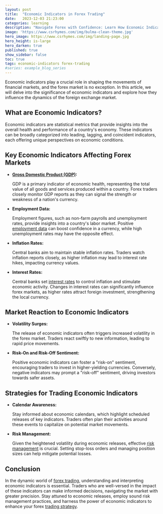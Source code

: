 ```yaml
---
layout: post
title:  "Economic Indicators in Forex Trading"
date:   2023-12-03 21:23:00
categories: learning
description: "Navigate Forex with Confidence: Learn How Economic Indicators Shape FOREX Markets for Informed Trading Success."
image: 'https://www.csrhymes.com/img/bulma-clean-theme.jpg'
hero_image: https://www.csrhymes.com/img/landing-page.jpg
hero_height: is-large
hero_darken: true
published: true
show_sidebar: false
toc: true
tags: economic-indicators forex-trading
#series: example_blog_series
---
```


<p>Economic indicators play a crucial role in shaping the movements of financial markets, and the forex market is no exception. In this article, we will delve into the significance of economic indicators and explore how they influence the dynamics of the foreign exchange market.</p>

## What are Economic Indicators?

<p>Economic indicators are statistical metrics that provide insights into the overall health and performance of a country's economy. These indicators can be broadly categorized into leading, lagging, and coincident indicators, each offering unique perspectives on economic conditions.</p>

## Key Economic Indicators Affecting Forex Markets

<ul><li><strong><a href="https://www.daytrading.ltd/2023/12/understanding-gross-domestic-product.html">Gross Domestic Product (GDP)</a>:</strong>
<p>GDP is a primary indicator of economic health, representing the total value of all goods and services produced within a country. Forex traders closely monitor GDP reports as they can signal the strength or weakness of a nation's currency.</p></li>

<li><strong>Employment Data:</strong> <p>Employment figures, such as non-farm payrolls and unemployment rates, provide insights into a country's labor market. Positive <a href="https://www.daytrading.ltd/2023/12/unveiling-dynamics-comprehensive.html">employment data</a> can boost confidence in a currency, while high unemployment rates may have the opposite effect.</p></li>

<li><strong>Inflation Rates:</strong> <p>Central banks aim to maintain stable inflation rates. Traders watch inflation reports closely, as higher inflation may lead to interest rate hikes, impacting currency values.</p></li>

<li><strong>Interest Rates:</strong> <p>Central banks set <a href="https://www.daytrading.ltd/2023/12/understanding-interest-rates-and-their.html">interest rates</a> to control inflation and stimulate economic activity. Changes in interest rates can significantly influence forex markets, as higher rates attract foreign investment, strengthening the local currency.</p></li>
</ul>

## Market Reaction to Economic Indicators

<ul><li><strong>Volatility Surges:</strong>
<p>The release of economic indicators often triggers increased volatility in the forex market. Traders react swiftly to new information, leading to rapid price movements.</p></li>

<li><strong>Risk-On and Risk-Off Sentiment:</strong>
<p>Positive economic indicators can foster a "risk-on" sentiment, encouraging traders to invest in higher-yielding currencies. Conversely, negative indicators may prompt a "risk-off" sentiment, driving investors towards safer assets.</p></li>
</ul>

## Strategies for Trading Economic Indicators

<ul><li><strong>Calendar Awareness:</strong>
<p>Stay informed about economic calendars, which highlight scheduled releases of key indicators. Traders often plan their activities around these events to capitalize on potential market movements.</p></li>

<li><strong>Risk Management:</strong>
<p>Given the heightened volatility during economic releases, effective <a href="https://www.daytrading.ltd/2023/12/mastering-forex-risk-management.html">risk management</a> is crucial. Setting stop-loss orders and managing position sizes can help mitigate potential losses.</p></li></ul>

## Conclusion

<p>In the dynamic world of <a href="https://www.daytrading.ltd/learning/what-is-forex-trading">forex trading</a>, understanding and interpreting economic indicators is essential. Traders who are well-versed in the impact of these indicators can make informed decisions, navigating the market with greater precision. Stay attuned to economic releases, employ sound risk management practices, and harness the power of economic indicators to enhance your forex <a href="https://www.daytrading.ltd/2023/12/proven-forex-trading-strategies-for.html">trading strategy</a>.</p>

<script type="application/ld+json">
{
  "@context": "https://schema.org",
  "@type": "FAQPage",
  "mainEntity": [
    {
      "@type": "Question",
      "name": "What are economic indicators?",
      "acceptedAnswer": {
        "@type": "Answer",
        "text": "Economic indicators are statistical metrics reflecting a country's economic health, influencing forex market dynamics."
      }
    },
    {
      "@type": "Question",
      "name": "How do GDP reports impact the forex market?",
      "acceptedAnswer": {
        "@type": "Answer",
        "text": "GDP reports signal a nation's economic strength or weakness, affecting forex traders' confidence in a currency."
      }
    },
    {
      "@type": "Question",
      "name": "Why are employment data crucial for forex trading?",
      "acceptedAnswer": {
        "@type": "Answer",
        "text": "Employment figures, like non-farm payrolls, impact currency values, providing insights into a country's labor market."
      }
    },
    {
      "@type": "Question",
      "name": "How do interest rates influence forex markets?",
      "acceptedAnswer": {
        "@type": "Answer",
        "text": "Changes in interest rates set by central banks can significantly affect forex markets, attracting or deterring foreign investment."
      }
    },
    {
      "@type": "Question",
      "name": "What strategies help navigate economic indicator releases?",
      "acceptedAnswer": {
        "@type": "Answer",
        "text": "Stay informed with economic calendars, employ risk management, and capitalize on market movements for effective forex trading."
      }
    }
  ]
}
</script>